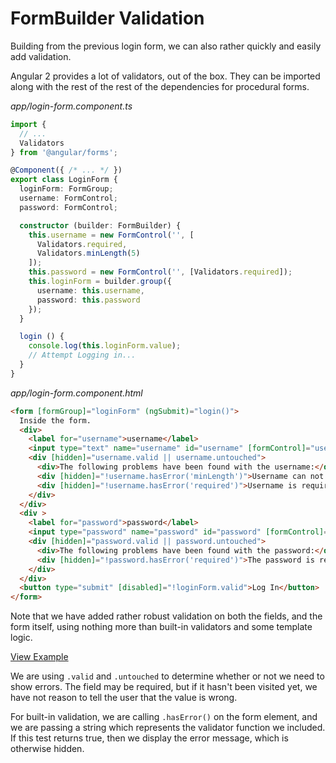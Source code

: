 # FormBuilder Validation

Building from the previous login form, we can also rather quickly and easily add validation.

Angular 2 provides a lot of validators, out of the box.
They can be imported along with the rest of the rest of the dependencies for procedural forms.

_app/login-form.component.ts_
```ts
import {
  // ...
  Validators
} from '@angular/forms';

@Component({ /* ... */ })
export class LoginForm {
  loginForm: FormGroup;
  username: FormControl;
  password: FormControl;

  constructor (builder: FormBuilder) {
    this.username = new FormControl('', [
      Validators.required,
      Validators.minLength(5)
    ]);
    this.password = new FormControl('', [Validators.required]);
    this.loginForm = builder.group({
      username: this.username,
      password: this.password
    });
  }

  login () {
    console.log(this.loginForm.value);
    // Attempt Logging in...
  }
}
```

_app/login-form.component.html_
```html
<form [formGroup]="loginForm" (ngSubmit)="login()">
  Inside the form.
  <div>
    <label for="username">username</label>
    <input type="text" name="username" id="username" [formControl]="username">
    <div [hidden]="username.valid || username.untouched">
      <div>The following problems have been found with the username:</div>
      <div [hidden]="!username.hasError('minLength')">Username can not be shorter than 5 characters.</div>
      <div [hidden]="!username.hasError('required')">Username is required.</div>
    </div>
  </div>
  <div >
    <label for="password">password</label>
    <input type="password" name="password" id="password" [formControl]="password">
    <div [hidden]="password.valid || password.untouched">
      <div>The following problems have been found with the password:</div>
      <div [hidden]="!password.hasError('required')">The password is required.</div>
    </div>
  </div>
  <button type="submit" [disabled]="!loginForm.valid">Log In</button>
</form>
```

Note that we have added rather robust validation on both the fields, and the form itself, using nothing more than built-in validators and some template logic.

[View Example](https://plnkr.co/edit/NGejGL?p=preview)

We are using `.valid` and `.untouched` to determine whether or not we need to show errors. The field may be required, but if it hasn't been visited yet, we have not reason to tell the user that the value is wrong.

For built-in validation, we are calling `.hasError()` on the form element, and we are passing a string which represents the validator function we included. If this test returns true, then we display the error message, which is otherwise hidden.

